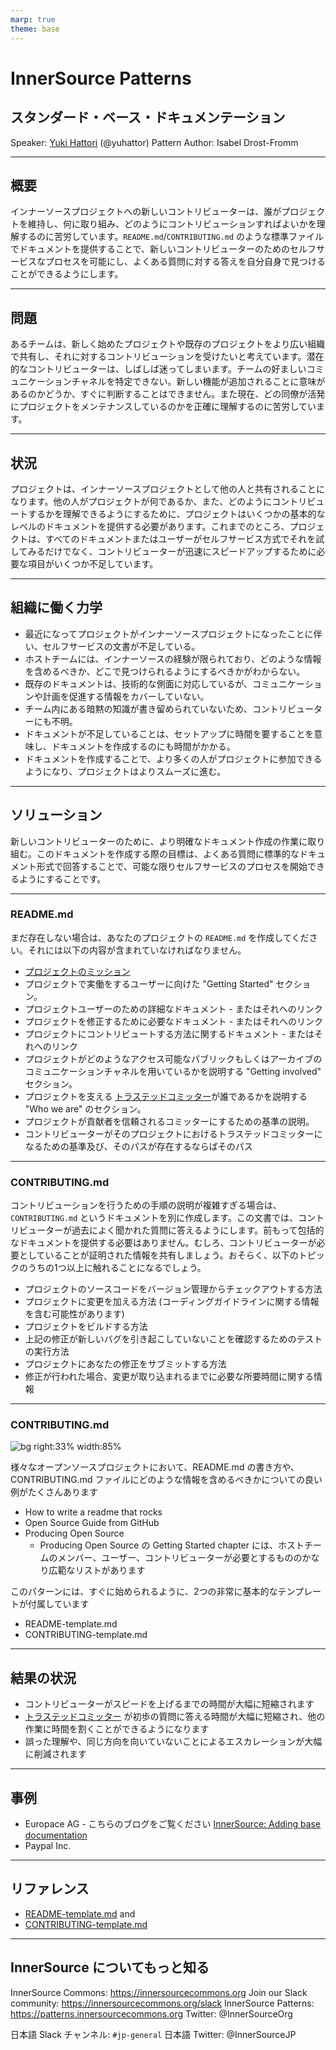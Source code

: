 ```yaml
---
marp: true
theme: base
---
```



<!-- _class: cover lead -->

# InnerSource Patterns

## スタンダード・ベース・ドキュメンテーション

Speaker: [Yuki Hattori]() (@yuhattor)
Pattern Author: Isabel Drost-Fromm

---

<!--
header: '**InnerSource Patterns**: スタンダード・ベース・ドキュメンテーション'
paginate: true
class: slides
footer: '[Yuki Hattori (@yuhattor)](https://twitter.com/yuhattor)'
-->

## 概要

インナーソースプロジェクトへの新しいコントリビューターは、誰がプロジェクトを維持し、何に取り組み、どのようにコントリビューションすればよいかを理解するのに苦労しています。`README.md`/`CONTRIBUTING.md` のような標準ファイルでドキュメントを提供することで、新しいコントリビューターのためのセルフサービスなプロセスを可能にし、よくある質問に対する答えを自分自身で見つけることができるようにします。

---

## 問題

あるチームは、新しく始めたプロジェクトや既存のプロジェクトをより広い組織で共有し、それに対するコントリビューションを受けたいと考えています。潜在的なコントリビューターは、しばしば迷ってしまいます。チームの好ましいコミュニケーションチャネルを特定できない。新しい機能が追加されることに意味があるのかどうか、すぐに判断することはできません。また現在、どの同僚が活発にプロジェクトをメンテナンスしているのかを正確に理解するのに苦労しています。

---

## 状況

プロジェクトは、インナーソースプロジェクトとして他の人と共有されることになります。他の人がプロジェクトが何であるか、また、どのようにコントリビュートするかを理解できるようにするために、プロジェクトはいくつかの基本的なレベルのドキュメントを提供する必要があります。これまでのところ、プロジェクトは、すべてのドキュメントまたはユーザーがセルフサービス方式でそれを試してみるだけでなく、コントリビューターが迅速にスピードアップするために必要な項目がいくつか不足しています。

---

## 組織に働く力学

* 最近になってプロジェクトがインナーソースプロジェクトになったことに伴い、セルフサービスの文書が不足している。
* ホストチームには、インナーソースの経験が限られており、どのような情報を含めるべきか、どこで見つけられるようにするべきかがわからない。
* 既存のドキュメントは、技術的な側面に対応しているが、コミュニケーションや計画を促進する情報をカバーしていない。
* チーム内にある暗黙の知識が書き留められていないため、コントリビューターにも不明。
* ドキュメントが不足していることは、セットアップに時間を要することを意味し、ドキュメントを作成するのにも時間がかかる。
* ドキュメントを作成することで、より多くの人がプロジェクトに参加できるようになり、プロジェクトはよりスムーズに進む。

<!-- 
* プロジェクトがインナーソースのプロジェクトになったのは、つい最近のことです。以前は、ユーザーは社内のみ、または個人的な対面セッションでオンボーディングされていました。同様に、プロジェクトで働く人々は、コントリビューターやリモートコントリビューターの数の増加に伴いスケールしない個人的なオンボーディングセッションを通過しました。その結果、セルフサービスの文書が不足しています。
* プロジェクトは、インナーソースプロジェクトとして新しく作成されました。しかし、ホストチームには、十分なインナーソースの経験がありません。その結果、彼らはどのような情報についてのガイダンスをドキュメントに含める必要があるのか、他の人がどこでそれを見つけることができるようにすべきか、どのような人に対してそのドキュメントを提供すべきなのかがわかりません。
* プロジェクトは、つい最近インナーソースプロジェクトになりました。ホストチームは、インナーソースに関して限られた経験を持っています。その結果として既存のドキュメントは、技術的な側面の多くに対応していますが、コミュニケーション、調整、透明性の高い計画を促進するために必要な情報をカバーしていません。
* プロジェクトは、ごく最近インナーソースのプロジェクトになりました。その結果、チーム内に存在する多くの暗黙の知識が書き留められることはなく、コントリビューターにとっても明らかではありません。
* ドキュメントの欠如は、潜在的なコントリビューターがセットアップをして作業を開始するのに長い時間がかかることにつながります。ドキュメントを作成する(そしてそれを最新に保つ)には、時間的な投資が必要です。たとえホストチームがドキュメントの欠如に関してコントリビューターに頼ったとしても、それらのコントリビューションはレビューする時間を必要とします。
* プロジェクト・メンバーは、使い始めの質問に答えるために多くの時間を費やしています。しかし、サポートに関する質問の包括的なデータベースを維持することは、多くの時間と労力を必要とします。
* ソースコードのフォーマットやソフトウェアのパターンについて、組織内の異なるチームが異なる基準を持っています。その結果、コントリビューションはしばしば、大部分または全体が書き直されてしまうこともあります。そのすべてを標準化し、その標準を強制するには、多くの時間と労力が必要になるケースがあります。
* このように、説明と書き直しを繰り返す作業は、インナーソースアプローチの有用性を低下させます。
* 余分な仕事と書き直しのための遅延による頻繁なエスカレーションは、ビッグチーズ問題(*)に発展します。
  (*ビッグチーズ問題について-和: ビッグチーズとは「お偉いさん」のことを指します。現場がわからない上の人同士でコミュニケーションをとることによる問題をさします。例として、政治的にコードベースへの統合が実施されることで、例えそのコードが要件を満たしていなくても統合しなければいけない状況が起こり、コントリビューションを受け入れる側が多くの作業をかかえることになります)

-->

---

## ソリューション

新しいコントリビューターのために、より明確なドキュメント作成の作業に取り組む。このドキュメントを作成する際の目標は、よくある質問に標準的なドキュメント形式で回答することで、可能な限りセルフサービスのプロセスを開始できるようにすることです。

---

### README.md

まだ存在しない場合は、あなたのプロジェクトの `README.md` を作成してください。それには以下の内容が含まれていなければなりません。

* [プロジェクトのミッション](https://producingoss.com/en/producingoss.html#mission-statement) 
* プロジェクトで実働をするユーザーに向けた "Getting Started" セクション。
* プロジェクトユーザーのための詳細なドキュメント - またはそれへのリンク
* プロジェクトを修正するために必要なドキュメント - またはそれへのリンク
* プロジェクトにコントリビュートする方法に関するドキュメント - またはそれへのリンク
* プロジェクトがどのようなアクセス可能なパブリックもしくはアーカイブのコミュニケーションチャネルを用いているかを説明する "Getting involved" セクション。
* プロジェクトを支える [トラステッドコミッター](./trusted-committer.md)が誰であるかを説明する "Who we are" のセクション。
* プロジェクトが貢献者を信頼されるコミッターにするための基準の説明。
* コントリビューターがそのプロジェクトにおけるトラステッドコミッターになるための基準及び、そのパスが存在するならばそのパス

<!--
* [プロジェクトのミッション](https://producingoss.com/en/producingoss.html#mission-statement) できるだけ簡潔な形式にしてください。これは、プロジェクトの目的が何であるかに答え、提案された機能がプロジェクトの範囲内にあるかどうかを、コントリビューターが最初に推測できるようにする必要があります。
* プロジェクトで実働をするユーザーに向けた "Getting Started" セクション。プロジェクトの成果物をどのようにセットアップし、統合するかを説明し、初めてのユーザーのためのファーストステップに関する説明も必要です。
* プロジェクトユーザーのための詳細なドキュメント - またはそれへのリンク
* プロジェクトを修正するために必要なドキュメント - またはそれへのリンク
* プロジェクトにコントリビュートする方法に関するドキュメント - またはそれへのリンク
* プロジェクトがどのようなアクセス可能なパブリックもしくはアーカイブのコミュニケーションチャネルを用いているかを説明する "Getting involved" セクション。このリンクには、プロジェクトのイシュー・トラッカーへのリンクだけでなく、さらなるディスカッションメディアへのリンクも含めるべきです。
* プロジェクトを支える [トラステッドコミッター](./trusted-committer.md)が誰であるかを説明する "Who we are" のセクション。これらの人々と個人的に連絡を取る代わりに、上記の公開コミュニケーションチャンネルを使用して連絡を取るべきであるという説明も必要です。
* プロジェクトが貢献者を信頼されるコミッターにするための基準（もしそのような道があるならば）の説明です。
* コントリビューターがそのプロジェクトにおけるトラステッドコミッターになるための基準及び、そのパスが存在するならばそのパス

-->

---

### CONTRIBUTING.md

コントリビューションを行うための手順の説明が複雑すぎる場合は、`CONTRIBUTING.md` というドキュメントを別に作成します。この文書では、コントリビューターが過去によく聞かれた質問に答えるようにします。前もって包括的なドキュメントを提供する必要はありません。むしろ、コントリビューターが必要としていることが証明された情報を共有しましょう。おそらく、以下のトピックのうちの1つ以上に触れることになるでしょう。

* プロジェクトのソースコードをバージョン管理からチェックアウトする方法
* プロジェクトに変更を加える方法 (コーディングガイドラインに関する情報を含む可能性があります)
* プロジェクトをビルドする方法
* 上記の修正が新しいバグを引き起こしていないことを確認するためのテストの実行方法
* プロジェクトにあなたの修正をサブミットする方法
* 修正が行われた場合、変更が取り込まれるまでに必要な所要時間に関する情報

---

### CONTRIBUTING.md

![bg right:33% width:85%](../patterns/2-structured/project-setup/assets/base_docs_drawing.png)

様々なオープンソースプロジェクトにおいて、README.md の書き方や、CONTRIBUTING.md ファイルにどのような情報を含めるべきかについての良い例がたくさんあります

* How to write a readme that rocks
* Open Source Guide from GitHub
* Producing Open Source
  * Producing Open Source の Getting Started chapter には、ホストチームのメンバー、ユーザー、コントリビューターが必要とするもののかなり広範なリストがあります

このパターンには、すぐに始められるように、2つの非常に基本的なテンプレートが付属しています
* README-template.md
* CONTRIBUTING-template.md

<!--
様々なオープンソースプロジェクトにおいて、README.md の書き方や、CONTRIBUTING.md ファイルにどのような情報を含めるべきかについての良い例がたくさんあります
いくつかのページ (例: How to write a readme that rocks, Open Source Guide from GitHub, Producing Open Source) には、貴重な情報が掲載されています
Producing Open Source の Getting Started chapter には、ホストチームのメンバー、ユーザー、コントリビューターが必要とするもののかなり広範なリストがあります
インナーソースのプロジェクトは、おそらく最初からこれらの側面のすべてをカバーする必要はありませんが、リスト自体は README.md がカバーできるものを想起するために有効です
このパターンには、すぐに始められるように、2つの非常に基本的なテンプレートが付属しています
README-template.md
CONTRIBUTING-template.md
-->

---

## 結果の状況

* コントリビューターがスピードを上げるまでの時間が大幅に短縮されます
* [トラステッドコミッター](./trusted-committer.md) が初歩の質問に答える時間が大幅に短縮され、他の作業に時間を割くことができるようになります
* 誤った理解や、同じ方向を向いていないことによるエスカレーションが大幅に削減されます

---

## 事例

* Europace AG - こちらのブログをご覧ください [InnerSource: Adding base documentation](https://tech.europace.de/post/innersource-base-documentation/)
* Paypal Inc.

---

## リファレンス

* [README-template.md](../templates/README-template.md) and
* [CONTRIBUTING-template.md](../templates/CONTRIBUTING-template.md)

---

## InnerSource についてもっと知る

InnerSource Commons: https://innersourcecommons.org
Join our Slack community: https://innersourcecommons.org/slack
InnerSource Patterns: https://patterns.innersourcecommons.org
Twitter: @InnerSourceOrg

日本語 Slack チャンネル: ```#jp-general```
日本語 Twitter: @InnerSourceJP
